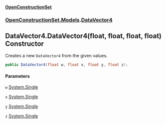 #### [OpenConstructionSet](index.md 'index')
### [OpenConstructionSet.Models](index.md#OpenConstructionSet_Models 'OpenConstructionSet.Models').[DataVector4](uE+cMOC4LnTCagV6gqV70A.md 'OpenConstructionSet.Models.DataVector4')
## DataVector4.DataVector4(float, float, float, float) Constructor
Creates a new `DataVector4` from the given values.  
```csharp
public DataVector4(float w, float x, float y, float z);
```
#### Parameters
<a name='OpenConstructionSet_Models_DataVector4_DataVector4(float_float_float_float)_w'></a>
`w` [System.Single](https://docs.microsoft.com/en-us/dotnet/api/System.Single 'System.Single')  
  
<a name='OpenConstructionSet_Models_DataVector4_DataVector4(float_float_float_float)_x'></a>
`x` [System.Single](https://docs.microsoft.com/en-us/dotnet/api/System.Single 'System.Single')  
  
<a name='OpenConstructionSet_Models_DataVector4_DataVector4(float_float_float_float)_y'></a>
`y` [System.Single](https://docs.microsoft.com/en-us/dotnet/api/System.Single 'System.Single')  
  
<a name='OpenConstructionSet_Models_DataVector4_DataVector4(float_float_float_float)_z'></a>
`z` [System.Single](https://docs.microsoft.com/en-us/dotnet/api/System.Single 'System.Single')  
  
